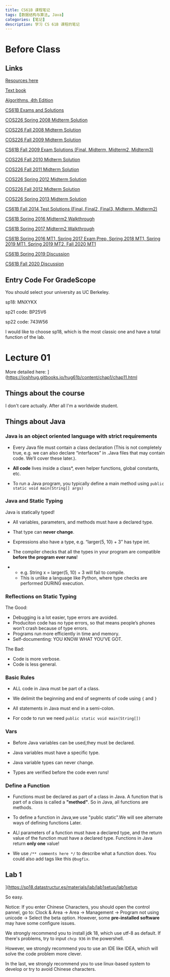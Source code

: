 ```yaml
---
title: CS61B 课程笔记
tags: [数据结构与算法, Java]
categories: [笔记]
description: 学习 CS 61B 课程的笔记
---
```


# Before Class

## Links

[Resources here](https://sp18.datastructur.es/)

[Text book](http://gitbook.com/book/joshhug/hug61b)

[Algorithms, 4th Edition](https://algs4.cs.princeton.edu/home/)

[CS61B Exams and Solutions](https://tbp.berkeley.edu/courses/cs/61B/)

[COS226 Spring 2008 Midterm Solution](https://www.cs.princeton.edu/courses/archive/spring15/cos226/exams/mid-s08-sol.pdf)

[COS226 Fall 2008 Midterm Solution](https://www.cs.princeton.edu/courses/archive/spring15/cos226/exams/mid-f08-sol.pdf)

[COS226 Fall 2009 Midterm Solution](https://www.cs.princeton.edu/courses/archive/spring15/cos226/exams/mid-f09-sol.pdf)

[CS61B Fall 2009 Exam Solutions (Final, Midterm, Midterm2, Midterm3)](https://inst.eecs.berkeley.edu//~cs61b/fa13/samples/)

[COS226 Fall 2010 Midterm Solution](https://www.cs.princeton.edu/courses/archive/spring15/cos226/exams/mid-f10.pdf)

[COS226 Fall 2011 Midterm Solution](https://www.cs.princeton.edu/courses/archive/spring15/cos226/exams/mid-f11-sol.pdf)

[COS226 Spring 2012 Midterm Solution](https://www.cs.princeton.edu/courses/archive/spring15/cos226/exams/mid-s12-sol.pdf)

[COS226 Fall 2012 Midterm Solution](https://www.cs.princeton.edu/courses/archive/spring15/cos226/exams/mid-f12-sol.pdf)

[COS226 Spring 2013 Midterm Solution](https://www.cs.princeton.edu/courses/archive/fall13/cos226/exams/mid-s13-sol.pdf)

[CS61B Fall 2014 Test Solutions (Final, Final2, Final3, Midterm, Midterm2)](https://inst.eecs.berkeley.edu/~cs61b/fa14/test-solutions/)

[CS61B Spring 2016 Midterm2 Walkthrough](https://www.youtube.com/watch?v=rciRgoiJVGY)

[CS61B Spring 2017 Midterm2 Walkthrough](https://www.youtube.com/channel/UCqiudaLea8HNE23GBC34R5Q/videos)

[CS61B Spring 2016 MT1, Spring 2017 Exam Prep, Spring 2018 MT1, Spring 2019 MT1, Spring 2019 MT2, Fall 2020 MT1](https://www.youtube.com/channel/UCNBSbBTFx8nFahcQyZOYOgQ/videos)

[CS61B Spring 2019 Discussion](https://www.youtube.com/channel/UCdh0Rpk6C1w1ypiEjjKh_Uw/videos)

[CS61B Fall 2020 Discussion](https://www.youtube.com/channel/UCtic6FhXmfR0PSntIXjhwaw/videos)


## Entry Code For GradeScope

You should select your university as UC Berkeley.

sp18: MNXYKX

sp21 code: BP25V6

sp22 code: 743W56

I would like to choose sp18, which is the most classic one and have a total function of the lab.

# Lecture 01

More detailed here: ](https://joshhug.gitbooks.io/hug61b/content/chap1/chap11.html

## Things about the course

I don't care actually. After all I'm a worldwide student.

## Things about Java

### Java is an object oriented language with strict requirements
- Every Java file must contain a class declaration (This is not completely true, e.g. we can also declare “interfaces” in .Java files that may contain code. We’ll cover these later.).

- **All code** lives inside a class*, even helper functions, global constants, etc.

- To run a Java program, you typically define a main method using `public static void main(String[] args)`

### Java and Static Typing
Java is statically typed!

- All variables, parameters, and methods must have a declared type.

- That type can **never change**.

- Expressions also have a type, e.g. “larger(5, 10) + 3” has type int.

- The compiler checks that all the types in your program are compatible **before the program ever runs**!

- - e.g. String x = larger(5, 10) + 3 will fail to compile.
  - This is unlike a language like Python, where type checks are performed DURING execution.

### Reflections on Static Typing

The Good:

- Debugging is a lot easier, type errors are avoided.
- Produciton code has no type errors, so that means people’s phones won’t crash because of type errors.
- Programs run more efficiently in time and memory.
- Self-documenting: YOU KNOW WHAT YOU’VE GOT.


The Bad:

- Code is more verbose.
- Code is less general.

### Basic Rules
- ALL code in Java must be part of a class.

- We delimit the beginning and end of segments of code
using `{` and `}`

- All statements in Java must end in a semi-colon.

- For code to run we need `public static void main(String[])`

### Vars 

- Before Java variables can be used,they must be declared.

- Java variables must have a specific type.

- Java variable types can never change.

- Types are verified before the code even runs!

### Define a Function

- Functions must be declared as part of a class in Java. A function that is part of a class is called a **"method"**. So in Java, all functions are methods.

- To define a function in Java,we use "public static".We will see alternate ways of defining functions Later.

- ALl parameters of a function must have a declared type, and the return value of the function must have a declared type. Functions in Java return **only one** value!

- We use `/** comments here */` to describe what a function does. You could also add tags like this  `@bugfix`. 

## Lab 1

](https://sp18.datastructur.es/materials/lab/lab1setup/lab1setup

So easy.

Notice: If you enter Chinese Characters, you should open the control pannel, go to: Clock & Area -> Area -> Management -> Program not using unicode -> Select the beta option.
However, some **pre-installed software** may have some configure issues.

We strongly recommend you to install jdk 18, which use utf-8 as default. If there's problems, try to input `chcp 936` in the powershell.

However, we strongly recommend you to use an IDE like IDEA, which will solve the code problem more clever.

In the last, we strongly recommend you to use linux-based system to develop or try to avoid Chinese characters.
